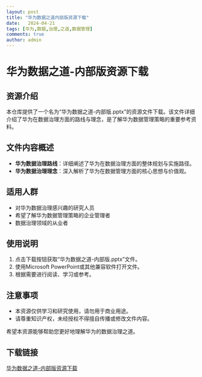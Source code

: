 ```yaml
---
layout: post
title: "华为数据之道内部版资源下载"
date:   2024-04-21
tags: [华为,数据,治理,之道,数据管理]
comments: true
author: admin
---
```

# 华为数据之道-内部版资源下载

## 资源介绍

本仓库提供了一个名为“华为数据之道-内部版.pptx”的资源文件下载。该文件详细介绍了华为在数据治理方面的路线与理念，是了解华为数据管理策略的重要参考资料。

## 文件内容概述

- **华为数据治理路线**：详细阐述了华为在数据治理方面的整体规划与实施路径。
- **华为数据治理理念**：深入解析了华为在数据管理方面的核心思想与价值观。

## 适用人群

- 对华为数据治理感兴趣的研究人员
- 希望了解华为数据管理策略的企业管理者
- 数据治理领域的从业者

## 使用说明

1. 点击下载按钮获取“华为数据之道-内部版.pptx”文件。
2. 使用Microsoft PowerPoint或其他兼容软件打开文件。
3. 根据需要进行阅读、学习或参考。

## 注意事项

- 本资源仅供学习和研究使用，请勿用于商业用途。
- 请尊重知识产权，未经授权不得擅自传播或修改文件内容。

希望本资源能够帮助您更好地理解华为的数据治理之道。

## 下载链接

[华为数据之道-内部版资源下载](https://pan.quark.cn/s/114a3c7fb84f)